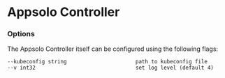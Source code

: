 # Appsolo Controller


### Options

The Appsolo Controller itself can be configured using the following flags:

```
--kubeconfig string                      path to kubeconfig file
--v int32                                set log level (default 4)
```
